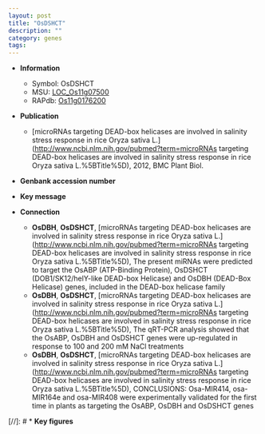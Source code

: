 ```yaml
---
layout: post
title: "OsDSHCT"
description: ""
category: genes
tags: 
---
```


* **Information**  
    + Symbol: OsDSHCT  
    + MSU: [LOC_Os11g07500](http://rice.uga.edu/cgi-bin/ORF_infopage.cgi?orf=LOC_Os11g07500)  
    + RAPdb: [Os11g0176200](https://rapdb.dna.affrc.go.jp/locus/?name=Os11g0176200)  

* **Publication**  
    + [microRNAs targeting DEAD-box helicases are involved in salinity stress response in rice Oryza sativa L.](http://www.ncbi.nlm.nih.gov/pubmed?term=microRNAs targeting DEAD-box helicases are involved in salinity stress response in rice Oryza sativa L.%5BTitle%5D), 2012, BMC Plant Biol.

* **Genbank accession number**  

* **Key message**  

* **Connection**  
    + __OsDBH__, __OsDSHCT__, [microRNAs targeting DEAD-box helicases are involved in salinity stress response in rice Oryza sativa L.](http://www.ncbi.nlm.nih.gov/pubmed?term=microRNAs targeting DEAD-box helicases are involved in salinity stress response in rice Oryza sativa L.%5BTitle%5D), The present miRNAs were predicted to target the OsABP (ATP-Binding Protein), OsDSHCT (DOB1/SK12/helY-like DEAD-box Helicase) and OsDBH (DEAD-Box Helicase) genes, included in the DEAD-box helicase family
    + __OsDBH__, __OsDSHCT__, [microRNAs targeting DEAD-box helicases are involved in salinity stress response in rice Oryza sativa L.](http://www.ncbi.nlm.nih.gov/pubmed?term=microRNAs targeting DEAD-box helicases are involved in salinity stress response in rice Oryza sativa L.%5BTitle%5D), The qRT-PCR analysis showed that the OsABP, OsDBH and OsDSHCT genes were up-regulated in response to 100 and 200 mM NaCl treatments
    + __OsDBH__, __OsDSHCT__, [microRNAs targeting DEAD-box helicases are involved in salinity stress response in rice Oryza sativa L.](http://www.ncbi.nlm.nih.gov/pubmed?term=microRNAs targeting DEAD-box helicases are involved in salinity stress response in rice Oryza sativa L.%5BTitle%5D), CONCLUSIONS: Osa-MIR414, osa-MIR164e and osa-MIR408 were experimentally validated for the first time in plants as targeting the OsABP, OsDBH and OsDSHCT genes

[//]: # * **Key figures**  


